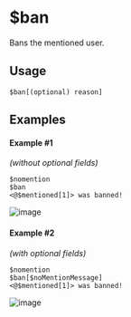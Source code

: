 # $ban
Bans the mentioned user.

## Usage
```$ban[(optional) reason]```

## Examples
#### Example #1
*(without optional fields)*
```
$nomention
$ban
<@$mentioned[1]> was banned!
```
![image](https://user-images.githubusercontent.com/69215413/119858159-32da8480-bee2-11eb-922d-0fb05a5aa7c9.png)

#### Example #2
*(with optional fields)*
```
$nomention
$ban[$noMentionMessage]
<@$mentioned[1]> was banned!
```
![image](https://user-images.githubusercontent.com/69215413/119860514-661e1300-bee4-11eb-965e-e3c7fa78b5ca.png)
